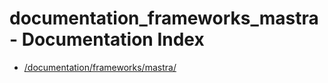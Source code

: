 # documentation_frameworks_mastra - Documentation Index

- [/documentation/frameworks/mastra/](./_documentation_frameworks_mastra_.md)
